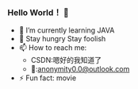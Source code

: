 ### Hello World！ 👋

<!--
**Anonymity-0/Anonymity-0** is a ✨ _special_ ✨ repository because its `README.md` (this file) appears on your GitHub profile.

Here are some ideas to get you started:

- 🔭 I’m currently working on ...
- 🌱 I’m currently learning ...
- 👯 I’m looking to collaborate on ...
- 🤔 I’m looking for help with ...
- 💬 Ask me about ...
- 📫 How to reach me: ...
- 😄 Pronouns: ...
- ⚡ Fun fact: ...
-->
- 🌱 I’m currently learning JAVA
- 💬 Stay hungry Stay foolish
- 📫 How to reach me: 
  - CSDN:嗯好的我知道了
  - 📧:anonymity0.0@outlook.com
- ⚡ Fun fact: movie
